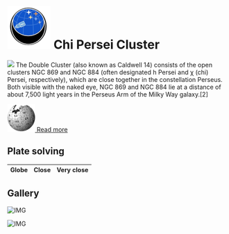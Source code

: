 # ![](..//Imaging//Common/pyl-tiny.png) Chi Persei Cluster
![](..//Imaging//JPEG/Chi_Persei_Cluster+00+co.jpg)
The Double Cluster (also known as Caldwell 14) consists of the open clusters NGC 869 and NGC 884 (often designated h Persei and χ (chi) Persei, respectively), which are close together in the constellation Perseus. Both visible with the naked eye, NGC 869 and NGC 884 lie at a distance of about 7,500 light years in the Perseus Arm of the Milky Way galaxy.[2]

[![](..//Imaging//Common/Wikipedia.png) Read more](https://en.wikipedia.org/wiki/Double_Cluster)
## Plate solving 

| Globe | Close | Very close |
| ----- | ----- | ----- |


## Gallery
![IMG](..//Imaging//JPEG/Chi_Persei_Cluster+00+co.jpg) 

![IMG](..//Imaging//JPEG/Chi_Persei_Cluster+01+co.jpg) 

